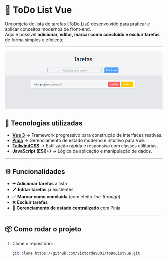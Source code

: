 # 📝 ToDo List Vue

Um projeto de lista de tarefas (ToDo List) desenvolvido para praticar e aplicar conceitos modernos de front-end.  
Aqui é possível **adicionar, editar, marcar como concluído e excluir tarefas** de forma simples e eficiente.  

---
![Preview do Projeto](public/todoimg.jpg.png)


## 🚀 Tecnologias utilizadas

- **[Vue 3](https://vuejs.org/)** → Framework progressivo para construção de interfaces reativas.  
- **[Pinia](https://pinia.vuejs.org/)** → Gerenciamento de estado moderno e intuitivo para Vue.  
- **[TailwindCSS](https://tailwindcss.com/)** → Estilização rápida e responsiva com classes utilitárias.  
- **JavaScript (ES6+)** → Lógica da aplicação e manipulação de dados.  

---

## ⚙️ Funcionalidades

- ➕ **Adicionar tarefas** à lista  
- 🖊️ **Editar tarefas** já existentes  
- ✅ **Marcar como concluída** (com efeito *line-through*)  
- ❌ **Excluir tarefas**  
- 💾 **Gerenciamento de estado centralizado** com Pinia  

---

## 📦 Como rodar o projeto

1. Clone o repositório:
   ```bash
   git clone https://github.com/victordev001/toDoListVue.git
